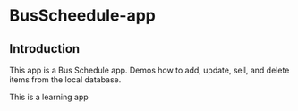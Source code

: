 BusScheedule-app
==================================
Introduction
------------

This app is a Bus Schedule app. Demos how to add, update, sell, and delete items from the local database.

This is a learning app
